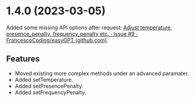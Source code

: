 # 1.4.0 (2023-03-05)

Added some missing API options after request: [Adjust temperature, presence_penalty, frequency_penalty etc. · Issue #9 · FrancescoCoding/easyGPT (github.com)](https://github.com/FrancescoCoding/easyGPT/issues/9).

## Features

* Moved existing more complex methods under an advanced paramater.
* Added setTemperature.
* Added setPresencePenalty.
* Added setFrequencyPenalty.
